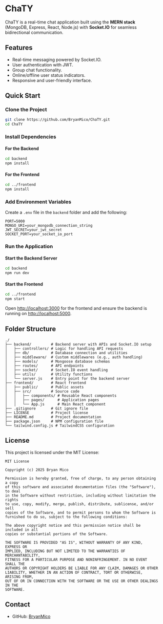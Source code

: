 # ChaTY

ChaTY is a real-time chat application built using the **MERN stack** (MongoDB, Express, React, Node.js) with **Socket.IO** for seamless bidirectional communication.

## Features

- Real-time messaging powered by Socket.IO.
- User authentication with JWT.
- Group chat functionality.
- Online/offline user status indicators.
- Responsive and user-friendly interface.

## Quick Start

### Clone the Project

```bash
git clone https://github.com/BryanMico/ChaTY.git
cd ChaTY
```

### Install Dependencies

#### For the Backend

```bash
cd backend
npm install
```

#### For the Frontend

```bash
cd ../frontend
npm install
```

### Add Environment Variables

Create a `.env` file in the `backend` folder and add the following:

```env
PORT=5000
MONGO_URI=your_mongodb_connection_string
JWT_SECRET=your_jwt_secret
SOCKET_PORT=your_socket_io_port
```

### Run the Application

#### Start the Backend Server

```bash
cd backend
npm run dev
```

#### Start the Frontend

```bash
cd ../frontend
npm start
```

Open [http://localhost:3000](http://localhost:3000) for the frontend and ensure the backend is running on [http://localhost:5000](http://localhost:5000).

## Folder Structure

```plaintext
./
├── backend/         # Backend server with APIs and Socket.IO setup
│   ├── controllers/ # Logic for handling API requests
│   ├── db/          # Database connection and utilities
│   ├── middleware/  # Custom middlewares (e.g., auth handling)
│   ├── models/      # Mongoose database schemas
│   ├── routes/      # API endpoints
│   ├── socket/      # Socket.IO event handling
│   ├── utils/       # Utility functions
│   └── server.js    # Entry point for the backend server
├── frontend/        # React frontend
│   ├── public/      # Public assets
│   ├── src/         # Source code
│   │   ├── components/ # Reusable React components
│   │   ├── pages/      # Application pages
│   │   └── App.js      # Main React component
├── .gitignore       # Git ignore file
├── LICENSE          # Project license
├── README.md        # Project documentation
├── package.json     # NPM configuration file
└── tailwind.config.js # TailwindCSS configuration
```

## License

This project is licensed under the MIT License:

```plaintext
MIT License

Copyright (c) 2025 Bryan Mico

Permission is hereby granted, free of charge, to any person obtaining a copy
of this software and associated documentation files (the "Software"), to deal
in the Software without restriction, including without limitation the rights
to use, copy, modify, merge, publish, distribute, sublicense, and/or sell
copies of the Software, and to permit persons to whom the Software is
furnished to do so, subject to the following conditions:

The above copyright notice and this permission notice shall be included in all
copies or substantial portions of the Software.

THE SOFTWARE IS PROVIDED "AS IS", WITHOUT WARRANTY OF ANY KIND, EXPRESS OR
IMPLIED, INCLUDING BUT NOT LIMITED TO THE WARRANTIES OF MERCHANTABILITY,
FITNESS FOR A PARTICULAR PURPOSE AND NONINFRINGEMENT. IN NO EVENT SHALL THE
AUTHORS OR COPYRIGHT HOLDERS BE LIABLE FOR ANY CLAIM, DAMAGES OR OTHER
LIABILITY, WHETHER IN AN ACTION OF CONTRACT, TORT OR OTHERWISE, ARISING FROM,
OUT OF OR IN CONNECTION WITH THE SOFTWARE OR THE USE OR OTHER DEALINGS IN THE
SOFTWARE.
```

## Contact

- GitHub: [BryanMico](https://github.com/BryanMico)

